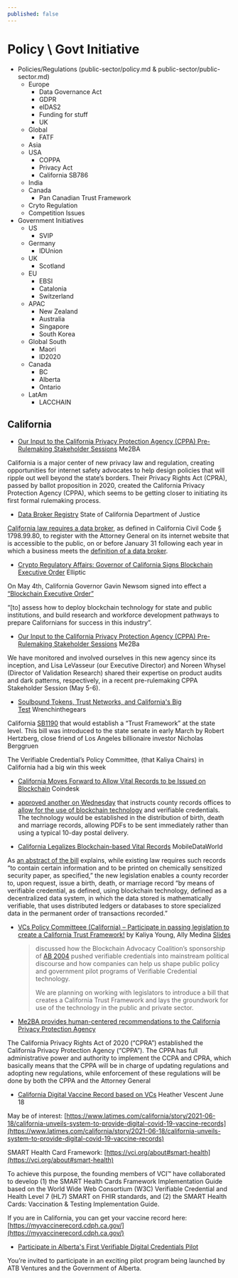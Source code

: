 ```yaml
---
published: false
---
```

# Policy \ Govt Initiative 

- Policies/Regulations (public-sector/policy.md & public-sector/public-sector.md)
  - Europe
    - Data Governance Act
    - GDPR
    - eIDAS2
    - Funding for stuff
    - UK
  - Global
    - FATF
  - Asia
  - USA
    - COPPA
    - Privacy Act
    - California SB786
  - India
  - Canada
    - Pan Canadian Trust Framework
  - Cryto Regulation
  - Competition Issues
- Government Initiatives
  - US
    - SVIP
  - Germany
    - IDUnion
  - UK
    - Scotland
  - EU
    - EBSI
    - Catalonia
    - Switzerland
  - APAC
    - New Zealand
    - Australia
    - Singapore
    - South Korea
  - Global South
    - Maori
    - ID2020
  - Canada
    - BC
    - Alberta
    - Ontario
  - LatAm
    - LACCHAIN


## California

* [Our Input to the California Privacy Protection Agency (CPPA) Pre-Rulemaking Stakeholder Sessions](https://me2ba.org/our-input-to-the-california-privacy-protection-agency-cppa-pre-rulemaking-stakeholder-sessions/) Me2BA

California is a major center of new privacy law and regulation, creating opportunities for internet safety advocates to help design policies that will ripple out well beyond the state’s borders. Their Privacy Rights Act (CPRA), passed by ballot proposition in 2020, created the California Privacy Protection Agency (CPPA), which seems to be getting closer to initiating its first formal rulemaking process.

* [Data Broker Registry](https://oag.ca.gov/data-brokers) State of California Department of Justice 

[California law requires a data broker](http://leginfo.legislature.ca.gov/faces/billNavClient.xhtml?bill_id=201920200AB1202), as defined in California Civil Code § 1798.99.80, to register with the Attorney General on its internet website that is accessible to the public, on or before January 31 following each year in which a business meets the [definition of a data broker](https://iapp.org/news/a/california-data-broker-registrations-who-made-the-list-on-jan-31/).
* [Crypto Regulatory Affairs: Governor of California Signs Blockchain Executive Order](https://www.elliptic.co/blog/crypto-regulatory-affairs-governor-of-california-signs-blockchain-executive-order) Elliptic

On May 4th, California Governor Gavin Newsom signed into effect a [“Blockchain Executive Order”](https://www.gov.ca.gov/2022/05/04/governor-newsom-signs-blockchain-executive-order-to-spur-responsible-web3-innovation-grow-jobs-and-protect-consumers/)

“[to] assess how to deploy blockchain technology for state and public institutions, and build research and workforce development pathways to prepare Californians for success in this industry”.

* [Our Input to the California Privacy Protection Agency (CPPA) Pre-Rulemaking Stakeholder Sessions](https://me2ba.org/our-input-to-the-california-privacy-protection-agency-cppa-pre-rulemaking-stakeholder-sessions/) Me2Ba

We have monitored and involved ourselves in this new agency since its inception, and Lisa LeVasseur (our Executive Director) and Noreen Whysel (Director of Validation Research) shared their expertise on product audits and dark patterns, respectively, in a recent pre-rulemaking CPPA Stakeholder Session (May 5-6).
* [Soulbound Tokens, Trust Networks, and California's Big Test](https://wrenchinthegears.com/2022/05/28/soulbound-tokens-trust-networks-and-californias-big-test/) Wrenchinthegears

California [SB1190](https://sd18.senate.ca.gov/news/342022-hertzberg-announces-new-blockchain-legislation-creating-%E2%80%9Ccalifornia-trust-framework%E2%80%9D) that would establish a “Trust Framework” at the state level. This bill was introduced to the state senate in early March by Robert Hertzberg, close friend of Los Angeles billionaire investor Nicholas Berggruen

The Verifiable Credential’s Policy Committee, (that Kaliya Chairs) in California had a big win this week

* [California Moves Forward to Allow Vital Records to be Issued on Blockchain](https://www.coindesk.com/policy/2022/09/29/california-moves-forward-to-allow-vital-records-to-be-issued-on-blockchain/) Coindesk

* [approved another on Wednesday](https://www.gov.ca.gov/2022/09/28/governor-newsom-issues-legislative-update-9-28-22/) that instructs county records offices to [allow for the use of blockchain technology](https://leginfo.legislature.ca.gov/faces/billTextClient.xhtml?bill_id=202120220SB786) and verifiable credentials. The technology would be established in the distribution of birth, death and marriage records, allowing PDFs to be sent immediately rather than using a typical 10-day postal delivery.
* [California Legalizes Blockchain-based Vital Records](https://mobileidworld.com/california-legalizes-blockchain-based-vital-records-410031/) MobileDataWorld

As [an abstract of the bill](https://trackbill.com/bill/california-senate-bill-786-county-birth-death-and-marriage-records-blockchain/2043852/) explains, while existing law requires such records “to contain certain information and to be printed on chemically sensitized security paper, as specified,” the new legislation enables a county recorder to, upon request, issue a birth, death, or marriage record “by means of verifiable credential, as defined, using blockchain technology, defined as a decentralized data system, in which the data stored is mathematically verifiable, that uses distributed ledgers or databases to store specialized data in the permanent order of transactions recorded.”
* [VCs Policy Committeee (California) – Participate in passing legislation to create a California Trust Framework!](https://iiw.idcommons.net/21B/_(California)_Verifiable_Credentials_Policy_Committeee_-_Come_learn_about_how_participate_in_passing_legislation_to_crete_a_California_Trust_Framework!) by Kaliya Young, Ally Medina [Slides](https://docs.google.com/presentation/d/1VyxmWan3qbxynxhKvw1CHhWZINiPRF9gjeqSCSDh1MY/edit?usp=sharing)
  > discussed how the Blockchain Advocacy Coalition’s sponsorship of [AB 2004](https://leginfo.legislature.ca.gov/faces/billTextClient.xhtml?bill_id=201920200AB2004) pushed verifiable credentials into mainstream political discourse and how companies can help us shape public policy and government pilot programs of Verifiable Credential technology.
  > 
  > We are planning on working with legislators to introduce a bill that creates a California Trust Framework and lays the groundwork for use of the technology in the public and private sector.

* [Me2BA provides human-centered recommendations to the California Privacy Protection Agency](https://me2ba.org/me2ba-provides-human-centered-recommendations-to-the-california-privacy-protection-agency/)

The California Privacy Rights Act of 2020 (“CPRA”) established the California Privacy Protection Agency (“CPPA”). The CPPA has full administrative power and authority to implement the CCPA and CPRA, which basically means that the CPPA will be in charge of updating regulations and adopting new regulations, while enforcement of these regulations will be done by both the CPPA and the Attorney General
* [California Digital Vaccine Record based on VCs](https://lists.w3.org/Archives/Public/public-credentials/2021Jun/0191.html) Heather Vescent June 18

May be of interest: [https://www.latimes.com/california/story/2021-06-18/california-unveils-system-to-provide-digital-covid-19-vaccine-records](https://www.latimes.com/california/story/2021-06-18/california-unveils-system-to-provide-digital-covid-19-vaccine-records)

SMART Health Card Framework: [https://vci.org/about#smart-health](https://vci.org/about#smart-health)

To achieve this purpose, the founding members of VCI™ have collaborated to develop (1) the SMART Health Cards Framework Implementation Guide based on the World Wide Web Consortium (W3C) Verifiable Credential and Health Level 7 (HL7) SMART on FHIR standards, and (2) the SMART Health Cards: Vaccination & Testing Implementation Guide.

If you are in California, you can get your vaccine record here: [https://myvaccinerecord.cdph.ca.gov/](https://myvaccinerecord.cdph.ca.gov/)

* [Participate in Alberta's First Verifiable Digital Credentials Pilot](https://pilot.atbventures.com/)

You’re invited to participate in an exciting pilot program being launched by ATB Ventures and the Government of Alberta.
